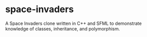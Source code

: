 # space-invaders
A Space Invaders clone written in C++ and SFML to demonstrate knowledge of classes, inheritance, and polymorphism.
